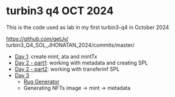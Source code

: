 # turbin3 q4 OCT 2024 

This is the code used as lab in my first turbin3-q4 in October 2024

https://github.com/getJv/
turbin3_Q4_SOL_JHONATAN_2024/commits/master/

* [Day 1][]: create mint, ata and mintTx
* [Day 2 - part1][]: working with metadata and creating SPL
* [Day 2 - part2][]: working with transferinf SPL
* [Day 3]
   - [Rug Generator][] 
   - Generating NFTs image -> mint -> metadata



[Day 1]: https://github.com/getJv/turbin3_Q4_SOL_JHONATAN_2024/commit/bb380423a8029b20930d6d1c7f11cdadb9640b0c

[Day 2 - part1]: https://github.com/getJv/turbin3_Q4_SOL_JHONATAN_2024/commit/40c663d75541ee054fec4e7c26dd92405da699a2

[Day 2 - part2]: https://github.com/getJv/turbin3_Q4_SOL_JHONATAN_2024/commit/b163a2ebb057b2a28dd811d39d2979fff25c06cc

[Rug Generator]:https://deanmlittle.github.io/generug/
[Day 3]: https://github.com/getJv/turbin3_Q4_SOL_JHONATAN_2024/commit/5adef81a9857ee9aa9d7eac875f302c7970c3d1d